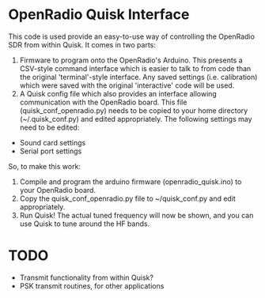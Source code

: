 OpenRadio Quisk Interface
=========================

This code is used provide an easy-to-use way of controlling the OpenRadio SDR from within Quisk.
It comes in two parts:
1. Firmware to program onto the OpenRadio's Arduino. This presents a CSV-style command interface which is easier to talk to from code than the original 'terminal'-style interface. Any saved settings (i.e. calibration) which were saved with the original 'interactive' code will be used. 
2. A Quisk config file which also provides an interface allowing communication with the OpenRadio board. This file (quisk_conf_openradio.py) needs to be copied to your home directory (~/.quisk_conf.py) and edited appropriately. The following settings may need to be edited:
 * Sound card settings
 * Serial port settings

So, to make this work:
1. Compile and program the arduino firmware (openradio_quisk.ino) to your OpenRadio board.
2. Copy the quisk_conf_openradio.py file to ~/quisk_conf.py and edit appropriately.
3. Run Quisk! The actual tuned frequency will now be shown, and you can use Quisk to tune around the HF bands. 

TODO
====
* Transmit functionality from within Quisk?
* PSK transmit routines, for other applications

